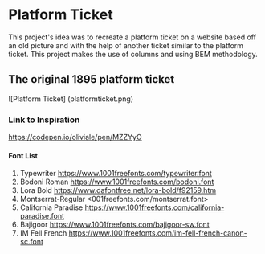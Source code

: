 # Platform Ticket
This project's idea was to recreate a platform ticket on a website based off an old picture and with the help of another ticket similar to the platform ticket. This project makes the use of columns and using BEM methodology.

## The original 1895 platform ticket
![Platform Ticket] (platformticket.png)
### Link to Inspiration
 <https://codepen.io/oliviale/pen/MZZYyO>

 #### Font List
 1. Typewriter <https://www.1001freefonts.com/typewriter.font>
 2. Bodoni Roman <https://www.1001freefonts.com/bodoni.font>
 3. Lora Bold <https://www.dafontfree.net/lora-bold/f92159.htm>
 4. Montserrat-Regular <001freefonts.com/montserrat.font>
 5. California Paradise <https://www.1001freefonts.com/california-paradise.font>
 6. Bajigoor <https://www.1001freefonts.com/bajigoor-sw.font>
 7. IM Fell French <https://www.1001freefonts.com/im-fell-french-canon-sc.font>
